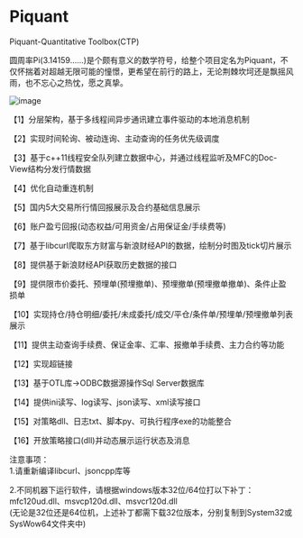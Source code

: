 # Piquant
Piquant-Quantitative Toolbox(CTP)  

  圆周率Pi(3.14159......)是个颇有意义的数学符号，给整个项目定名为Piquant，不仅怀揣着对超越无限可能的憧憬，更希望在前行的路上，无论荆棘坎坷还是飘摇风雨，也不忘心之热忱，愿之真挚。  

![image](https://github.com/QuantPengPeng/Piquant/blob/master/Piquant_image.png)  

【1】分层架构，基于多线程间异步通讯建立事件驱动的本地消息机制  

【2】实现时间轮询、被动连询、主动查询的任务优先级调度  

【3】基于c++11线程安全队列建立数据中心，并通过线程监听及MFC的Doc-View结构分发行情数据  

【4】优化自动重连机制　

【5】国内5大交易所行情回报展示及合约基础信息展示  

【6】账户盈亏回报(动态权益/可用资金/占用保证金/手续费等)  

【7】基于libcurl爬取东方财富与新浪财经API的数据，绘制分时图及tick切片展示  

【8】提供基于新浪财经API获取历史数据的接口  

【9】提供限市价委托、预埋单(预埋撤单)、预埋撤单(预埋撤单撤单)、条件止盈损单  

【10】实现持仓/持仓明细/委托/未成委托/成交/平仓/条件单/预埋单/预埋撤单列表展示  

【11】提供主动查询手续费、保证金率、汇率、报撤单手续费、主力合约等功能  

【12】实现超链接  

【13】基于OTL库->ODBC数据源操作Sql Server数据库  

【14】提供ini读写、log读写、json读写、xml读写接口  

【15】对策略dll、日志txt、脚本py、可执行程序exe的功能整合  

【16】开放策略接口(dll)并动态展示运行状态及消息  

注意事项：  
1.请重新编译libcurl、jsoncpp库等  

2.不同机器下运行软件，请根据windows版本32位/64位打以下补丁：mfc120ud.dll、msvcp120d.dll、msvcr120d.dll  
(无论是32位还是64位机，上述补丁都需下载32位版本，分别复制到System32或SysWow64文件夹中)


